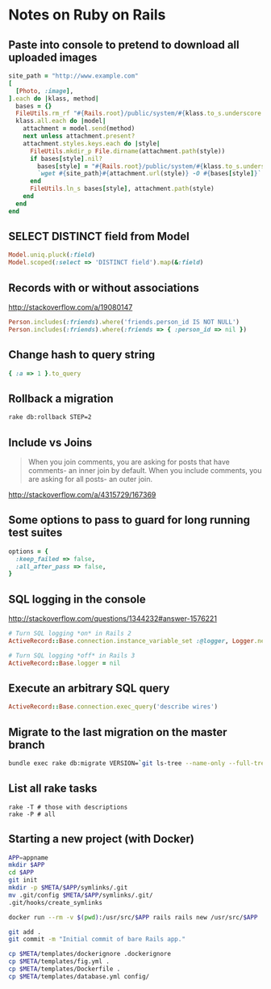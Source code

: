 # Notes on Ruby on Rails

## Paste into console to pretend to download all uploaded images

```ruby
site_path = "http://www.example.com"
[
  [Photo, :image],
].each do |klass, method|
  bases = {}
  FileUtils.rm_rf "#{Rails.root}/public/system/#{klass.to_s.underscore.pluralize}"
  klass.all.each do |model|
    attachment = model.send(method)
    next unless attachment.present?
    attachment.styles.keys.each do |style|
      FileUtils.mkdir_p File.dirname(attachment.path(style))
      if bases[style].nil?
        bases[style] = "#{Rails.root}/public/system/#{klass.to_s.underscore.pluralize}/#{style}.jpg"
        `wget #{site_path}#{attachment.url(style)} -O #{bases[style]}`
      end
      FileUtils.ln_s bases[style], attachment.path(style)
    end
  end
end
```

## SELECT DISTINCT field from Model

```ruby
Model.uniq.pluck(:field)
Model.scoped(:select => 'DISTINCT field').map(&:field)
```

## Records with or without associations

http://stackoverflow.com/a/19080147

```ruby
Person.includes(:friends).where('friends.person_id IS NOT NULL')
Person.includes(:friends).where(:friends => { :person_id => nil })
```

## Change hash to query string

```ruby
{ :a => 1 }.to_query
```

## Rollback a migration

```bash
rake db:rollback STEP=2
```

## Include vs Joins

> When you join comments, you are asking for posts that have comments- an inner join by default. When you include comments, you are asking for all posts- an outer join.

http://stackoverflow.com/a/4315729/167369

## Some options to pass to guard for long running test suites

```ruby
options = {
  :keep_failed => false,
  :all_after_pass => false,
}
```

## SQL logging in the console

http://stackoverflow.com/questions/1344232#answer-1576221

```ruby
# Turn SQL logging *on* in Rails 2
ActiveRecord::Base.connection.instance_variable_set :@logger, Logger.new(STDOUT)

# Turn SQL logging *off* in Rails 3
ActiveRecord::Base.logger = nil
```

## Execute an arbitrary SQL query

```ruby
ActiveRecord::Base.connection.exec_query('describe wires')
```

## Migrate to the last migration on the master branch

```bash
bundle exec rake db:migrate VERSION=`git ls-tree --name-only --full-tree master:db/migrate | tail -n1`
```

## List all rake tasks

```
rake -T # those with descriptions
rake -P # all
```

## Starting a new project (with Docker)

```bash
APP=appname
mkdir $APP
cd $APP
git init
mkdir -p $META/$APP/symlinks/.git
mv .git/config $META/$APP/symlinks/.git/
.git/hooks/create_symlinks

docker run --rm -v $(pwd):/usr/src/$APP rails rails new /usr/src/$APP

git add .
git commit -m "Initial commit of bare Rails app."

cp $META/templates/dockerignore .dockerignore
cp $META/templates/fig.yml .
cp $META/templates/Dockerfile .
cp $META/templates/database.yml config/
```
